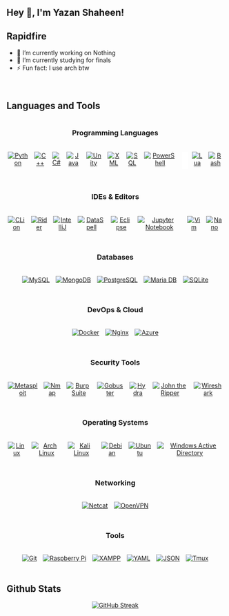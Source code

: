 ## Hey 👋, I'm Yazan Shaheen!  

## Rapidfire  

- 🔭 I’m currently working on Nothing
- 🌱 I’m currently studying for finals  
- ⚡ Fun fact: I use arch btw  
<br/>  

## Languages and Tools  
<div align="center" style="display: flex; flex-direction: column; gap: 15px;">  

### Programming Languages  
<div style="display: flex; flex-wrap: nowrap; justify-content: center; gap: 8px; margin-bottom: 10px;">
<a href="https://www.python.org/" target="_blank"><img style="margin: 3px" src="https://icon.icepanel.io/Technology/svg/Python.svg" alt="Python" title="Python" height="40" /></a>  
<a href="https://www.cplusplus.com/" target="_blank"><img style="margin: 3px" src="https://icon.icepanel.io/Technology/svg/C%2B%2B-%28CPlusPlus%29.svg" alt="C++" title="C++" height="40" /></a>  
<a href="https://docs.microsoft.com/en-us/dotnet/csharp/" target="_blank"><img style="margin: 3px" src="https://icon.icepanel.io/Technology/svg/C%23-%28CSharp%29.svg" alt="C#" title="C#" height="40" /></a>  
<a href="https://www.java.com/" target="_blank"><img style="margin: 3px" src="https://icon.icepanel.io/Technology/svg/Java.svg" alt="Java" title="Java" height="40" /></a>  
<a href="https://unity.com/" target="_blank"><img style="margin: 3px" src="https://icon.icepanel.io/Technology/svg/Unity.svg" alt="Unity" title="Unity" height="40" /></a>  
<a href="https://www.w3.org/standards/xml/" target="_blank"><img style="margin: 3px" src="https://icon.icepanel.io/Technology/png-shadow-512/XML.png" alt="XML" title="XML" height="40" /></a>  
<a href="https://www.sql.org/" target="_blank"><img style="margin: 3px" src="https://www.svgrepo.com/show/331760/sql-database-generic.svg" alt="SQL" title="SQL" height="40" /></a>  
<a href="https://learn.microsoft.com/en-us/powershell/" target="_blank"><img style="margin: 3px" src="https://icon.icepanel.io/Technology/png-shadow-512/Powershell.png" alt="PowerShell" title="PowerShell" height="40" /></a>  
<a href="https://www.zsh.org/" target="_blank"><img style="margin: 3px" src="https://github.com/Zsh-art/logo/blob/main/png/white_vertical_icon.png?raw=true" alt="Zsh" title="Zsh" height="40" /></a>  
<a href="https://www.lua.org/" target="_blank"><img style="margin: 3px" src="https://icon.icepanel.io/Technology/svg/Lua.svg" alt="Lua" title="Lua" height="40" /></a>  
<a href="https://www.gnu.org/software/bash/" target="_blank"><img style="margin: 3px" src="https://icon.icepanel.io/Technology/png-shadow-512/Bash.png" alt="Bash" title="Bash" height="40" /></a>  
</div>

### IDEs & Editors  
<div style="display: flex; flex-wrap: nowrap; justify-content: center; gap: 8px; margin-bottom: 10px;">
<a href="https://www.jetbrains.com/clion/" target="_blank"><img style="margin: 3px" src="https://icon.icepanel.io/Technology/svg/CLion.svg" alt="CLion" title="CLion" height="40" /></a>  
<a href="https://www.jetbrains.com/rider/" target="_blank"><img style="margin: 3px" src="https://icon.icepanel.io/Technology/svg/Rider.svg" alt="Rider" title="Rider" height="40" /></a>  
<a href="https://www.jetbrains.com/idea/" target="_blank"><img style="margin: 3px" src="https://icon.icepanel.io/Technology/svg/IntelliJ-IDEA.svg" alt="IntelliJ" title="IntelliJ IDEA" height="40" /></a>  
<a href="https://www.jetbrains.com/dataspell/" target="_blank"><img style="margin: 3px" src="https://icon.icepanel.io/Technology/svg/DataSpell.svg" alt="DataSpell" title="DataSpell" height="40" /></a>  
<a href="https://www.eclipse.org/" target="_blank"><img style="margin: 3px" src="https://icon.icepanel.io/Technology/png-shadow-512/Eclipse-IDE.png" alt="Eclipse" title="Eclipse" height="40" /></a>  
<a href="https://jupyter.org/" target="_blank"><img style="margin: 3px" src="https://icon.icepanel.io/Technology/svg/Jupyter.svg" alt="Jupyter Notebook" title="Jupyter Notebook" height="40" /></a>  
<a href="https://www.vim.org/" target="_blank"><img style="margin: 3px" src="https://icon.icepanel.io/Technology/svg/Vim.svg" alt="Vim" title="Vim" height="40" /></a>  
<a href="https://www.nano-editor.org/" target="_blank"><img style="margin: 3px" src="https://icon.icepanel.io/Technology/svg/Nano.svg" alt="Nano" title="Nano" height="40" /></a>  
</div>

### Databases  
<div style="display: flex; flex-wrap: nowrap; justify-content: center; gap: 8px; margin-bottom: 10px;">
<a href="https://www.mysql.com/" target="_blank"><img style="margin: 3px" src="https://icon.icepanel.io/Technology/svg/MySQL.svg" alt="MySQL" title="MySQL" height="40" /></a>  
<a href="https://www.mongodb.com/" target="_blank"><img style="margin: 3px" src="https://icon.icepanel.io/Technology/svg/MongoDB.svg" alt="MongoDB" title="MongoDB" height="40" /></a>  
<a href="https://www.postgresql.org/" target="_blank"><img style="margin: 3px" src="https://icon.icepanel.io/Technology/svg/PostgresSQL.svg" alt="PostgreSQL" title="PostgreSQL" height="40" /></a>  
<a href="https://mariadb.org/" target="_blank"><img style="margin: 3px" src="https://www.svgrepo.com/show/354037/mariadb-icon.svg" alt="Maria DB" title="MariaDB" height="40" /></a>  
<a href="https://www.sqlite.org/" target="_blank"><img style="margin: 3px" src="https://icon.icepanel.io/Technology/svg/SQLite.svg" alt="SQLite" title="SQLite" height="40" /></a>  
</div>

### DevOps & Cloud  
<div style="display: flex; flex-wrap: nowrap; justify-content: center; gap: 8px; margin-bottom: 10px;">
<a href="https://www.docker.com/" target="_blank"><img style="margin: 3px" src="https://icon.icepanel.io/Technology/svg/Docker.svg" alt="Docker" title="Docker" height="40" /></a>  
<a href="https://www.nginx.com/" target="_blank"><img style="margin: 3px" src="https://icon.icepanel.io/Technology/svg/NGINX.svg" alt="Nginx" title="Nginx" height="40" /></a>  
<a href="https://azure.microsoft.com/" target="_blank"><img style="margin: 3px" src="https://icon.icepanel.io/Technology/svg/Azure.svg" alt="Azure" title="Azure" height="40" /></a>  
</div>

### Security Tools  
<div style="display: flex; flex-wrap: nowrap; justify-content: center; gap: 8px; margin-bottom: 10px;">
<a href="https://www.metasploit.com/" target="_blank"><img style="margin: 3px" src="https://upload.wikimedia.org/wikipedia/commons/thumb/4/4f/Metasploit_logo_and_wordmark.svg/960px-Metasploit_logo_and_wordmark.svg.png" alt="Metasploit" title="Metasploit" height="40" /></a>  
<a href="https://nmap.org/" target="_blank"><img style="margin: 3px" src="https://nmap.org/images/sitelogo-nmap.svg" alt="Nmap" title="Nmap" height="40" /></a>  
<a href="https://portswigger.net/burp" target="_blank"><img style="margin: 3px" src="https://www.svgrepo.com/show/454430/burpsuite-security-software.svg" alt="Burp Suite" title="Burp Suite" height="40" /></a>  
<a href="https://github.com/OJ/gobuster" target="_blank"><img style="margin: 3px" src="https://upload.wikimedia.org/wikipedia/commons/thumb/e/ef/OWASP_black_logo.svg/960px-OWASP_black_logo.svg.png?20240720025257" alt="Gobuster" title="Gobuster" height="40" /></a>  
<a href="https://github.com/vanhauser-thc/thc-hydra" target="_blank"><img style="margin: 3px" src="https://www.kali.org/tools/hydra/images/hydra-logo.svg" alt="Hydra" title="Hydra" height="40" /></a>  
<a href="https://www.kali.org/tools/john/" target="_blank"><img style="margin: 3px" src="https://www.kali.org/tools/john/images/john-logo.svg" alt="John the Ripper" title="John the Ripper" height="40" /></a>  
<a href="https://www.wireshark.org/" target="_blank"><img style="margin: 3px" src="https://www.kali.org/tools/wireshark/images/wireshark-logo.svg" alt="Wireshark" title="Wireshark" height="40" /></a>  
</div>

### Operating Systems  
<div style="display: flex; flex-wrap: nowrap; justify-content: center; gap: 8px; margin-bottom: 10px;">
<a href="https://www.linux.org/" target="_blank"><img style="margin: 3px" src="https://icon.icepanel.io/Technology/svg/Linux.svg" alt="Linux" title="Linux" height="40" /></a>  
<a href="https://www.archlinux.org/" target="_blank"><img style="margin: 3px" src="https://icon.icepanel.io/Technology/svg/Arch-Linux.svg" alt="Arch Linux" title="Arch Linux" height="40" /></a>  
<a href="https://www.kali.org/" target="_blank"><img style="margin: 3px" src="https://upload.wikimedia.org/wikipedia/commons/thumb/2/2b/Kali-dragon-icon.svg/512px-Kali-dragon-icon.svg.png?20211125065834" alt="Kali Linux" title="Kali Linux" height="40" /></a>  
<a href="https://www.debian.org/" target="_blank"><img style="margin: 3px" src="https://icon.icepanel.io/Technology/svg/Debian.svg" alt="Debian" title="Debian" height="40" /></a>  
<a href="https://ubuntu.com/" target="_blank"><img style="margin: 3px" src="https://icon.icepanel.io/Technology/svg/Ubuntu.svg" alt="Ubuntu" title="Ubuntu" height="40" /></a>  
<a href="https://learn.microsoft.com/en-us/windows-server/identity/ad-ds/active-directory-domain-services-overview" target="_blank"><img style="margin: 3px" src="https://cdn.worldvectorlogo.com/logos/active-directory-1.svg" alt="Windows Active Directory" title="Windows Active Directory" height="40" /></a>  
</div>

### Networking  
<div style="display: flex; flex-wrap: nowrap; justify-content: center; gap: 8px; margin-bottom: 10px;">
<a href="https://nc110.sourceforge.io/" target="_blank"><img style="margin: 3px" src="https://www.kali.org/tools/netcat/images/netcat-logo.svg" alt="Netcat" title="Netcat" height="40" /></a>  
<a href="https://openvpn.net/" target="_blank"><img style="margin: 3px" src="https://cdn.worldvectorlogo.com/logos/openvpn-2.svg" alt="OpenVPN" title="OpenVPN" height="40" /></a>  
</div>

### Tools  
<div style="display: flex; flex-wrap: nowrap; justify-content: center; gap: 8px;">
<a href="https://git-scm.com/" target="_blank"><img style="margin: 3px" src="https://icon.icepanel.io/Technology/svg/Git.svg" alt="Git" title="Git" height="40" /></a>  
<a href="https://www.raspberrypi.org/" target="_blank"><img style="margin: 3px" src="https://icon.icepanel.io/Technology/svg/Raspberry-Pi.svg" alt="Raspberry Pi" title="Raspberry Pi" height="40" /></a>  
<a href="https://www.apachefriends.org/" target="_blank"><img style="margin: 3px" src="https://icon.icepanel.io/Technology/svg/Apache.svg" alt="XAMPP" title="XAMPP" height="40" /></a>  
<a href="https://yaml.org/" target="_blank"><img style="margin: 3px" src="https://icon.icepanel.io/Technology/png-shadow-512/YAML.png" alt="YAML" title="YAML" height="40" /></a>  
<a href="https://www.json.org/" target="_blank"><img style="margin: 3px" src="https://icon.icepanel.io/Technology/png-shadow-512/JSON.png" alt="JSON" title="JSON" height="40" /></a>  
<a href="https://tmux.github.io/" target="_blank"><img style="margin: 3px" src="https://cdn.worldvectorlogo.com/logos/tmux.svg" alt="Tmux" title="Tmux" height="40" /></a>  
</div>

</div>  

<br/>  

## Github Stats
<p align="center"><a href="https://git.io/streak-stats"><img src="https://nirzak-streak-stats.vercel.app?user=oYazan&theme=algolia" alt="GitHub Streak"></a></p>
<br/>
